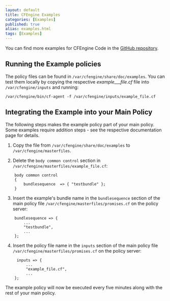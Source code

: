 ```yaml
---
layout: default
title: CFEngine Examples 
categories: [Examples]
published: true
alias: examples.html
tags: [Examples]
---
```


You can find more examples for CFEngine Code in the
[GitHub repository](https://github.com/cfengine/core/tree/master/examples).

## Running the Example policies

The policy files can be found in `/var/cfengine/share/doc/examples`. You can 
test them locally by copying the respective _example___file.cf_ file into
`/var/cfengine/inputs` and running:

	/var/cfengine/bin/cf-agent -f /var/cfengine/inputs/example_file.cf

## Integrating the Example into your Main Policy

The following steps makes the example policy part of your main policy. Some examples require
addition steps - see the respective documentation page for details.

1. Copy the file from `/var/cfengine/share/doc/examples` to
    `/var/cfengine/masterfiles`.

2. Delete the `body common control` section in
    `/var/cfengine/masterfiles/example_file.cf`:

``` cf3
    body common control
	{
	    bundlesequence  => { "testbundle" };
	}
```

3. Insert the example's bundle name in the `bundlesequence` section
    of the main policy file `/var/cfengine/masterfiles/promises.cf` on
    the policy server:

```cf3
    bundlesequence => {
        ...
        "testbundle",
        ...
    };
```

4. Insert the policy file name in the `inputs` section of the main policy file
    `/var/cfengine/masterfiles/promises.cf` on the policy server:

```cf3
     inputs => {
         ...
         "example_file.cf",
         ...
    };
```

The example policy will now be executed every five minutes along with the rest
of your main policy.

